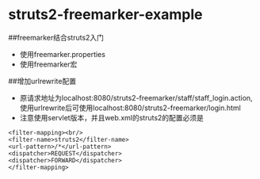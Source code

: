 # struts2-freemarker-example
##freemarker结合struts2入门
* 使用freemarker.properties
* 使用freemarker宏

##增加urlrewrite配置
* 原请求地址为localhost:8080/struts2-freemarker/staff/staff_login.action,使用urlrewrite后可使用localhost:8080/struts2-freemarker/login.html
* 注意使用servlet版本，并且web.xml的struts2的配置必须是
 ```
<filter-mapping><br/>
<filter-name>struts2</filter-name>
<url-pattern>/*</url-pattern>
<dispatcher>REQUEST</dispatcher>   
<dispatcher>FORWARD</dispatcher> 
</filter-mapping>
```
 

  
